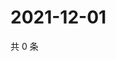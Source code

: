 # 2021-12-01

共 0 条

<!-- BEGIN WEIBO -->
<!-- 最后更新时间 Wed Dec 01 2021 01:18:19 GMT+0800 (China Standard Time) -->

<!-- END WEIBO -->
